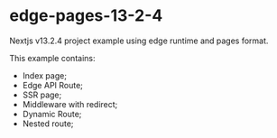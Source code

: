 # edge-pages-13-2-4
Nextjs v13.2.4 project example using edge runtime and pages format.

This example contains:
* Index page;
* Edge API Route;
* SSR page;
* Middleware with redirect;
* Dynamic Route;
* Nested route;